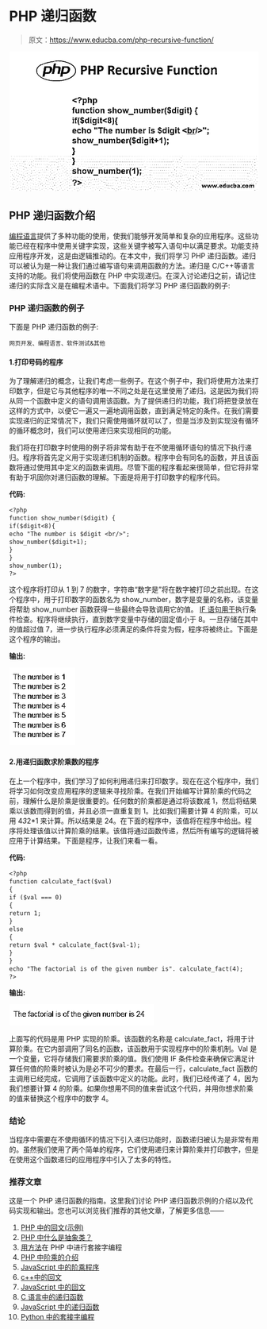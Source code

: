 # PHP 递归函数

> 原文：<https://www.educba.com/php-recursive-function/>

![PHP Recursive Function](img/929e87e5982b82ed9452ab08a2194977.png)



## PHP 递归函数介绍

[编程语言](https://www.educba.com/what-is-a-programming-language/)提供了多种功能的使用，使我们能够开发简单和复杂的应用程序。这些功能已经在程序中使用关键字实现，这些关键字被写入语句中以满足要求。功能支持应用程序开发，这是由逻辑推动的。在本文中，我们将学习 PHP 递归函数。递归可以被认为是一种让我们通过编写语句来调用函数的方法。递归是 C/C++等语言支持的功能。我们将使用函数在 PHP 中实现递归。在深入讨论递归之前，请记住递归的实际含义是在编程术语中。下面我们将学习 PHP 递归函数的例子:

### PHP 递归函数的例子

下面是 PHP 递归函数的例子:

<small>网页开发、编程语言、软件测试&其他</small>

#### 1.打印号码的程序

为了理解递归的概念，让我们考虑一些例子。在这个例子中，我们将使用方法来打印数字，但是它与其他程序的唯一不同之处是在这里使用了递归。这是因为我们将从同一个函数中定义的语句调用该函数。为了提供递归的功能，我们将把登录放在这样的方式中，以便它一遍又一遍地调用函数，直到满足特定的条件。在我们需要实现递归的正常情况下，我们只需使用循环就可以了，但是当涉及到实现没有循环的循环概念时，我们可以使用递归来实现相同的功能。

我们将在打印数字时使用的例子将非常有助于在不使用循环语句的情况下执行递归。程序将首先定义用于实现递归机制的函数。程序中会有同名的函数，并且该函数将通过使用其中定义的函数来调用。尽管下面的程序看起来很简单，但它将非常有助于巩固你对递归函数的理解。下面是将用于打印数字的程序代码。

**代码:**

```
<?php
function show_number($digit) {
if($digit<8){
echo "The number is $digit <br/>";
show_number($digit+1);
}
}
show_number(1);
?>
```

这个程序将打印从 1 到 7 的数字，字符串“数字是”将在数字被打印之前出现。在这个程序中，用于打印数字的函数名为 show_number，数字是变量的名称，该变量将帮助 show_number 函数获得一些最终会导致调用它的值。 [IF 语句用于](https://www.educba.com/if-statement-in-python/)执行条件检查。程序将继续执行，直到数字变量中存储的固定值小于 8。一旦存储在其中的值超过值 7，进一步执行程序必须满足的条件将变为假，程序将被终止。下面是这个程序的输出。

**输出:**

![PHP Recursive Function Example 1](img/1ea5a89493748385e626d3dcab48d8f5.png)



#### 2.用递归函数求阶乘数的程序

在上一个程序中，我们学习了如何利用递归来打印数字。现在在这个程序中，我们将学习如何改变应用程序的逻辑来寻找阶乘。在我们开始编写计算阶乘的代码之前，理解什么是阶乘是很重要的。任何数的阶乘都是通过将该数减 1，然后将结果乘以该数而得到的值，并且必须一直重复到 1。比如我们需要计算 4 的阶乘，可以用 4*3*2*1 来计算。所以结果是 24。在下面的程序中，该值将在程序中给出。程序将处理该值以计算阶乘的结果。该值将通过函数传递，然后所有编写的逻辑将被应用于计算结果。下面是程序，让我们来看一看。

**代码:**

```
<?php
function calculate_fact($val)
{
if ($val === 0)
{
return 1;
}
else
{
return $val * calculate_fact($val-1);
}
}
echo "The factorial is of the given number is". calculate_fact(4);
?>
```

**输出:**

![PHP Recursive Function Example 2](img/725823b9470964b46086e2494012574e.png)



上面写的代码是用 PHP 实现的阶乘。该函数的名称是 calculate_fact，将用于计算阶乘。在它内部调用了同名的函数，该函数用于实现程序中的阶乘机制。Val 是一个变量，它将存储我们需要求阶乘的值。我们使用 IF 条件检查来确保它满足计算任何值的阶乘时被认为是必不可少的要求。在最后一行，calculate_fact 函数的主调用已经完成，它调用了该函数中定义的功能。此时，我们已经传递了 4，因为我们想要计算 4 的阶乘。如果你想用不同的值来尝试这个代码，并用你想求阶乘的值来替换这个程序中的数字 4。

### 结论

当程序中需要在不使用循环的情况下引入递归功能时，函数递归被认为是非常有用的。虽然我们使用了两个简单的程序，它们使用递归来计算阶乘并打印数字，但是在使用这个函数递归的应用程序中引入了太多的特性。

### 推荐文章

这是一个 PHP 递归函数的指南。这里我们讨论 PHP 递归函数示例的介绍以及代码实现和输出。您也可以浏览我们推荐的其他文章，了解更多信息——

1.  [PHP 中的回文(示例)](https://www.educba.com/palindrome-in-php/)
2.  [PHP 中什么是抽象类？](https://www.educba.com/abstract-class-in-php/)
3.  [用方法](https://www.educba.com/socket-programming-in-php/)在 PHP 中进行套接字编程
4.  [PHP 中阶乘的介绍](https://www.educba.com/factorial-in-php/)
5.  [JavaScript 中的阶乘程序](https://www.educba.com/factorial-program-in-javascript/)
6.  [c++中的回文](https://www.educba.com/palindrome-in-c-plus-plus/)
7.  [JavaScript 中的回文](https://www.educba.com/palindrome-in-javascript/)
8.  [C 语言中的递归函数](https://www.educba.com/recursive-function-in-c/)
9.  [JavaScript 中的递归函数](https://www.educba.com/recursive-function-in-javascript/)
10.  [Python 中的套接字编程](https://www.educba.com/socket-programming-in-python/)





